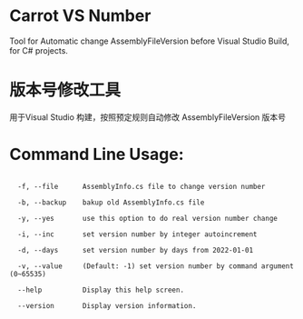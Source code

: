 ﻿# Carrot VS Number

Tool for Automatic change  AssemblyFileVersion before Visual Studio Build, for C# projects.

# 版本号修改工具

用于Visual Studio 构建，按照预定规则自动修改 AssemblyFileVersion 版本号

# Command Line Usage:

```

  -f, --file      AssemblyInfo.cs file to change version number

  -b, --backup    bakup old AssemblyInfo.cs file

  -y, --yes       use this option to do real version number change

  -i, --inc       set version number by integer autoincrement

  -d, --days      set version number by days from 2022-01-01

  -v, --value     (Default: -1) set version number by command argument (0~65535)

  --help          Display this help screen.

  --version       Display version information.
```